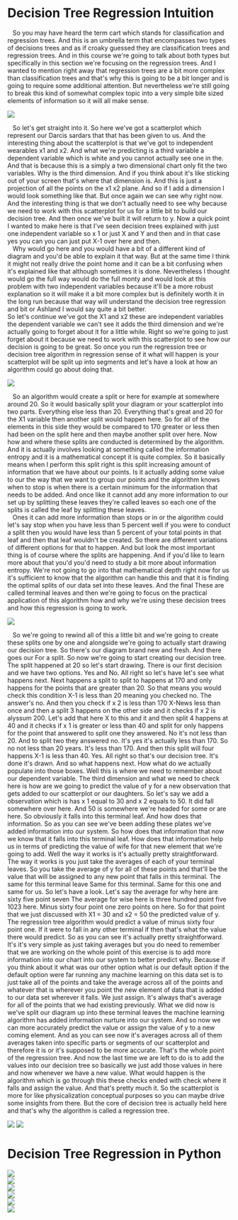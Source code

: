 # Decision Tree Regression Intuition

&nbsp;&nbsp;&nbsp;So you may have heard the term cart which stands for classification and regression trees. And this is an umbrella term that encompasses two types of decisions trees and as if croaky guessed they are classification trees and regression trees. And in this course we're going to talk about both types but specifically in this section we're focusing on the regression trees. And I wanted to mention right away that regression trees are a bit more complex than classification trees and that's why this is going to be a bit longer and is going to require some additional attention. But nevertheless we're still going to break this kind of somewhat complex topic into a very simple bite sized elements of information so it will all make sense. 

![](../Assets/photos/Decision%20Tree%20Regression_1.PNG)

&nbsp;&nbsp;&nbsp;So let's get straight into it. So here we've got a scatterplot which represent our Darcis sardars that that has been given to us. And the interesting thing about the scatterplot is that we've got to independent wearables x1 and x2. And what we're predicting is a third variable a dependent variable which is white and you cannot actually see one in the. And that is because this is a simply a two dimensional chart only fit the two variables. Why is the third dimension. And if you think about it's like sticking out of your screen that's where that dimension is. And this is just a projection of all the points on the x1 x2 plane. And so if I add a dimension I would look something like that. But once again we can see why right now. And the interesting thing is that we don't actually need to see why because we need to work with this scatterplot for us for a little bit to build our decision tree. And then once we've built it will return to y. Now a quick point I wanted to make here is that I've seen decision trees explained with just one independent variable so x 1 or just X and Y and then and in that case yes you can you can just put X-1 over here and then.  
&nbsp;&nbsp;&nbsp;Why would go here and you would have a bit of a different kind of diagram and you'd be able to explain it that way. But at the same time I think it might not really drive the point home and it can be a bit confusing when it's explained like that although sometimes it is done. Nevertheless I thought would go the full way would do the full monty and would look at this problem with two independent variables because it'll be a more robust explanation so it will make it a bit more complex but is definitely worth it in the long run because that way will understand the decision tree regression and bit or Ashland I would say quite a bit better.  
So let's continue we've got the X1 and x2 these are independent variables the dependent variable we can't see it adds the third dimension and we're actually going to forget about it for a little while.  Right so we're going to just forget about it because we need to work with this scatterplot to see how our decision is going to be great. So once you run the regression tree or decision tree algorithm in regression sense of it what will happen is your scatterplot will be split up into segments and let's have a look at how an algorithm could go about doing that.

![](../Assets/photos/Decision%20Tree%20Regression_2.PNG)

&nbsp;&nbsp;&nbsp;So an algorithm would create a split or here for example at somewhere around 20. So it would basically split your diagram or your scatterplot into two parts. Everything else less than 20. Everything that's great and 20 for the X1 variable then another split would happen here. So for all of the elements in this side they would be compared to 170 greater or less then had been on the split here and then maybe another split over here. Now how and where these splits are conducted is determined by the algorithm. And it is actually involves looking at something called the information entropy and it is a mathematical concept it is quite complex. So it basically means when I perform this split right is this split increasing amount of information that we have about our points. Is it actually adding some value to our the way that we want to group our points and the algorithm knows when to stop is when there is a certain minimum for the information that needs to be added. And once like it cannot add any more information to our set up by splitting these leaves they're called leaves so each one of the splits is called the leaf by splitting these leaves.  
&nbsp;&nbsp;&nbsp;Ones it can add more information than stops or in or the algorithm could let's say stop when you have less than 5 percent well if you were to conduct a split then you would have less than 5 percent of your total points in that leaf and then that leaf wouldn't be created. So there are different variations of different options for that to happen. And but look the most important thing is of course where the splits are happening. And if you'd like to learn more about that you'd you'd need to study a bit more about information entropy. We're not going to go into that mathematical depth right now for us it's sufficient to know that the algorithm can handle this and that it is finding the optimal splits of our data set into these leaves. And the final These are called terminal leaves and then we're going to focus on the practical application of this algorithm how and why we're using these decision trees and how this regression is going to work.

![](../Assets/photos/Decision%20Tree%20Regression_3.PNG)

&nbsp;&nbsp;&nbsp;So we're going to rewind all of this a little bit and we're going to create these splits one by one and alongside we're going to actually start drawing our decision tree. So there's our diagram brand new and fresh. And there goes our For a split. So now we're going to start creating our decision tree. The split happened at 20 so let's start drawing. There is our first decision and we have two options. Yes and No. All right so let's have let's see what happens next. Next happens a split to split to happens at 170 and only happens for the points that are greater than 20. So that means you would check this condition X-1 is less than 20 meaning you checked no. The answer's no. And then you check if x 2 is less than 170 X-News less than once and then a split 3 happens on the other side and it checks if x 2 is alyssum 200. Let's add that here X to this and it and then split 4 happens at 40 and it checks if x 1 is greater or less than 40 and split for only happens for the point that answered to split one they answered. No it's not less than 20. And to split two they answered no. It's yes it's actually less than 170. So no not less than 20 years. It's less than 170. And then this split will four happens X-1 is less than 40. Yes. All right so that's our decision tree. It's done it's drawn. And so what happens next. How what do we actually populate into those boxes. Well this is where we need to remember about our dependent variable. The third dimension and what we need to check here is how are we going to predict the value of y for a new observation that gets added to our scatterplot or our daughters. So let's say we add a observation which is has x 1 equal to 30 and x 2 equals to 50. It did fall somewhere over here. And 50 is somewhere we're headed for some or are here. So obviously it falls into this terminal leaf. And how does that information. So as you can see we've been adding these plates we've added information into our system. So how does that information that now we know that it falls into this terminal leaf. How does that information help us in terms of predicting the value of wife for that new element that we're going to add. Well the way it works is it's actually pretty straightforward. The way it works is you just take the averages of each of your terminal leaves. So you take the average of y for all of these points and that'll be the value that will be assigned to any new point that falls in this terminal. The same for this terminal leave Same for this terminal. Same for this one and same for us. So let's have a look. Let's say the average for why here are sixty five point seven The average for wise here is three hundred point five 1023 here. Minus sixty four point one zero points on here. So for that point that we just discussed with X1 = 30 and x2 = 50 the predicted value of y. The regression tree algorithm would predict a value of minus sixty four point one. If it were to fall in any other terminal if then that's what the value there would predict. So as you can see it's actually pretty straightforward. It's it's very simple as just taking averages but you do need to remember that we are working on the whole point of this exercise is to add more information into our chart into our system to better predict why. Because if you think about it what was our other option what is our default option if the default option were far running any machine learning on this data set is to just take all of the points and take the average across all of the points and whatever that is wherever you point the new element of data that is added to our data set wherever it falls. We just assign. It's always that's average for all of the points that we had existing previously. What we did now is we've split our diagram up into these terminal leaves the machine learning algorithm has added information nurture into our system. And so now we can more accurately predict the value or assign the value of y to a new coming element. And as you can see now it's averages across all of them averages taken into specific parts or segments of our scatterplot and therefore it is or it's supposed to be more accurate. That's the whole point of the regression tree. And now the last time we are left to do is to add the values into our decision tree so basically we just add those values in here and now whenever we have a new value. What would happen is the algorithm which is go through this these checks ended with check where it falls and assign the value. And that's pretty much it. So the scatterplot is more for like physicalization conceptual purposes so you can maybe drive some insights from there. But the core of decision tree is actually held here and that's why the algorithm is called a regression tree.

![](../Assets/photos/Decision%20Tree%20Regression_4.PNG) 
![](../Assets/photos/Decision%20Tree%20Regression_5.PNG)



# Decision Tree Regression in Python

![](../Assets/photos/Decision%20Tree%20Regression_6.PNG)  
![](../Assets/photos/Decision%20Tree%20Regression_7.PNG)  
![](../Assets/photos/Decision%20Tree%20Regression_8.PNG)  
![](../Assets/photos/Decision%20Tree%20Regression_9.PNG)  
![](../Assets/photos/Decision%20Tree%20Regression_10.PNG)  
![](../Assets/photos/Decision%20Tree%20Regression_11.PNG)











 
























































































































 
